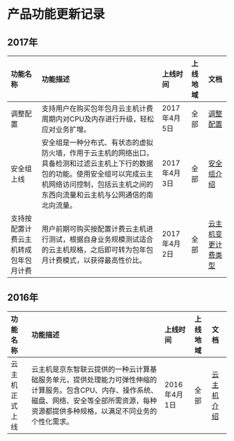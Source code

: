 # 产品功能更新记录

## 2017年

功能名称|功能描述|上线时间|上线地域|文档|
:--|:--|:--|:--|:--|
调整配置|支持用户在购买包年包月云主机计费周期内对CPU及内存进行升级，轻松应对业务扩增。|2017年4月5日|全部|[调整配置](https://docs.jdcloud.com/cn/virtual-machines/resize-instance)
安全组上线|安全组是一种分布式、有状态的虚拟防火墙，作用于云主机的网络出口，具备检测和过滤云主机上下行的数据包的功能。使用安全组可以完成云主机网络访问控制，包括云主机之间的东西向流量和云主机与公网通信的南北向流量。|2017年4月3日|全部|[安全组介绍](https://docs.jdcloud.com/cn/virtual-machines/security-group-overview)
支持按配置计费云主机转成包年包月计费|用户前期可购买按配置计费云主机进行测试，根据自身业务规模测试适合的云主机规格，之后即可转为包年包月计费模式，以获得最高性价比。|2017年4月2日|全部|[云主机变更计费类型](https://docs.jdcloud.com/cn/virtual-machines/renew-process)




## 2016年

功能名称|功能描述|上线时间|上线地域|文档|
:--|:--|:--|:--|:--|
云主机正式上线|云主机是京东智联云提供的一种云计算基础服务单元，提供处理能力可弹性伸缩的计算服务。包含CPU、内存、操作系统、磁盘、网络、安全等全部所需资源，每种资源都提供多种规格，以满足不同业务的个性化需求。|2016年4月1日|全部|[云主机介绍](https://docs.jdcloud.com/cn/virtual-machines/product-overview)

